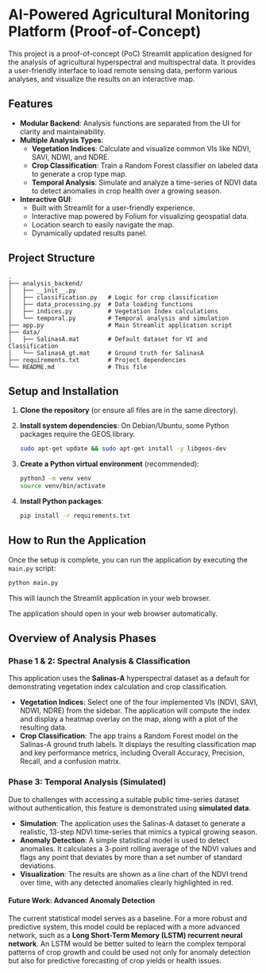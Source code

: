 # AI-Powered Agricultural Monitoring Platform (Proof-of-Concept)

This project is a proof-of-concept (PoC) Streamlit application designed for the analysis of agricultural hyperspectral and multispectral data. It provides a user-friendly interface to load remote sensing data, perform various analyses, and visualize the results on an interactive map.

## Features

*   **Modular Backend**: Analysis functions are separated from the UI for clarity and maintainability.
*   **Multiple Analysis Types**:
    *   **Vegetation Indices**: Calculate and visualize common VIs like NDVI, SAVI, NDWI, and NDRE.
    *   **Crop Classification**: Train a Random Forest classifier on labeled data to generate a crop type map.
    *   **Temporal Analysis**: Simulate and analyze a time-series of NDVI data to detect anomalies in crop health over a growing season.
*   **Interactive GUI**:
    *   Built with Streamlit for a user-friendly experience.
    *   Interactive map powered by Folium for visualizing geospatial data.
    *   Location search to easily navigate the map.
    *   Dynamically updated results panel.

## Project Structure

```
.
├── analysis_backend/
│   ├── __init__.py
│   ├── classification.py   # Logic for crop classification
│   ├── data_processing.py  # Data loading functions
│   ├── indices.py          # Vegetation Index calculations
│   └── temporal.py         # Temporal analysis and simulation
├── app.py                  # Main Streamlit application script
├── data/
│   ├── SalinasA.mat        # Default dataset for VI and Classification
│   └── SalinasA_gt.mat     # Ground truth for SalinasA
├── requirements.txt        # Project dependencies
└── README.md               # This file
```

## Setup and Installation

1.  **Clone the repository** (or ensure all files are in the same directory).

2.  **Install system dependencies**: On Debian/Ubuntu, some Python packages require the GEOS library.
    ```bash
    sudo apt-get update && sudo apt-get install -y libgeos-dev
    ```

3.  **Create a Python virtual environment** (recommended):
    ```bash
    python3 -m venv venv
    source venv/bin/activate
    ```

4.  **Install Python packages**:
    ```bash
    pip install -r requirements.txt
    ```

## How to Run the Application

Once the setup is complete, you can run the application by executing the `main.py` script:

```bash
python main.py
```

This will launch the Streamlit application in your web browser.

The application should open in your web browser automatically.

## Overview of Analysis Phases

### Phase 1 & 2: Spectral Analysis & Classification

This application uses the **Salinas-A** hyperspectral dataset as a default for demonstrating vegetation index calculation and crop classification.

*   **Vegetation Indices**: Select one of the four implemented VIs (NDVI, SAVI, NDWI, NDRE) from the sidebar. The application will compute the index and display a heatmap overlay on the map, along with a plot of the resulting data.
*   **Crop Classification**: The app trains a Random Forest model on the Salinas-A ground truth labels. It displays the resulting classification map and key performance metrics, including Overall Accuracy, Precision, Recall, and a confusion matrix.

### Phase 3: Temporal Analysis (Simulated)

Due to challenges with accessing a suitable public time-series dataset without authentication, this feature is demonstrated using **simulated data**.

*   **Simulation**: The application uses the Salinas-A dataset to generate a realistic, 13-step NDVI time-series that mimics a typical growing season.
*   **Anomaly Detection**: A simple statistical model is used to detect anomalies. It calculates a 3-point rolling average of the NDVI values and flags any point that deviates by more than a set number of standard deviations.
*   **Visualization**: The results are shown as a line chart of the NDVI trend over time, with any detected anomalies clearly highlighted in red.

#### Future Work: Advanced Anomaly Detection

The current statistical model serves as a baseline. For a more robust and predictive system, this model could be replaced with a more advanced network, such as a **Long Short-Term Memory (LSTM) recurrent neural network**. An LSTM would be better suited to learn the complex temporal patterns of crop growth and could be used not only for anomaly detection but also for predictive forecasting of crop yields or health issues.

